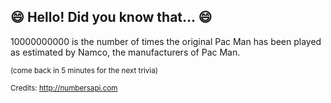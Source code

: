 ## :smile: Hello! Did you know that... :smile:
10000000000 is the number of times the original Pac Man has been played as estimated by Namco, the manufacturers of Pac Man.

<sup>(come back in 5 minutes for the next trivia)</sup>


<sup>Credits: http://numbersapi.com</sup>
